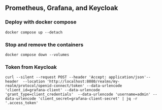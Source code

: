 ## Prometheus, Grafana, and Keycloak

### Deploy with docker compose

```shell
docker compose up --detach
```

### Stop and remove the containers

```shell
docker compose down --volumes
```

### Token from Keycloak

```shell
curl --silent --request POST --header 'Accept: application/json'--header  --location 'http://localhost:8080/realms/my-realm/protocol/openid-connect/token' --data-urlencode 'client_id=grafana-client' --data-urlencode 'grant_type=client_credentials'  --data-urlencode 'username=admin' --data-urlencode 'client_secret=grafana-client-secret' | jq -r '.access_token'
```
